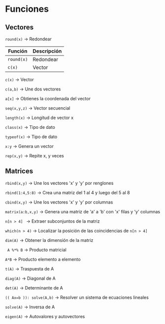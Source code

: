 # Funciones

## Vectores

`round(x)` → Redondear


| Función | Descripción |
| ------------- | ------------- |
| `round(x)`  | Redondear  |
| `c(x)`  | Vector  |


`c(x)` → Vector

`c(a,b)` → Une dos vectores

`a[x]` → Obtienes la coordenada del vector

`seq(x,y,z)` → Vector secuencial

`length(x)` → Longitud de vector x

`class(x)` → Tipo de dato

`typeof(x)` → Tipo de dato

`x:y` → Genera un vector

`rep(x,y)` → Repite x, y veces

## Matrices

`rbind(x,y)` → Une los vectores 'x' y 'y' por renglones

`rbind(1:4,5:8)` → Crea una matriz del 1 al 4 y luego del 5 al 8

`cbind(x,y)` → Une los vectores 'x' y 'y' por columnas

`matrix(a:b,x,y)` → Genera una matriz de 'a' a 'b' con 'x' filas y 'y' columnas

`n[n > 4] ` → Extraer subconjuntos de la matriz

`which(n > 4)` → Localizar la posición de las coincidencias de `n[n > 4] `

`dim(A)` → Obtener la dimensión de la matriz

` A %*% B` → Producto matricial

`A*B` → Producto elemento a elemento

`t(A)` → Traspuesta de A

`diag(A)` → Diagonal de A

`det(A)` → Determinante de A

`(( Ax=b )): solve(A,b)` → Resolver un sistema de ecuaciones lineales

`solve(A)` → Inversa de A

`eigen(A)` → Autovalores y autovectores
